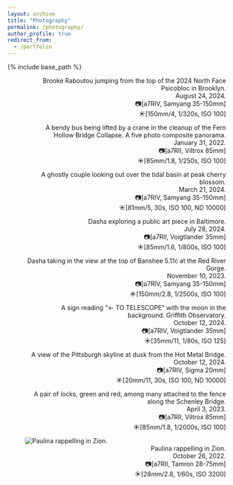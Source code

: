 ```yaml
---
layout: archive
title: "Photography"
permalink: /photography/
author_profile: true
redirect_from:
  - /portfolio
---
```


{% include base_path %}

<figure class="align-center" style="width:90%">
  <img src="{{ site.url }}{{ site.baseurl }}/images/photography/brooke_psicobloc.jpg" alt="">
  <figcaption style="text-align:right">Brooke Raboutou jumping from the top of the 2024 North Face Psicobloc in Brooklyn.<br/>
  August 24, 2024.<br/>
  📷[a7RIV, Samyang 35-150mm]<br/>
  ☀️[150mm/4, 1/320s, ISO 100]</figcaption>
</figure>

<figure class="align-center" style="width:90%">
  <img src="{{ site.url }}{{ site.baseurl }}/images/photography/bus_lift_pano.jpg" alt="">
  <figcaption style="text-align:right">A bendy bus being lifted by a crane in the cleanup of the Fern Hollow Bridge Collapse. A five photo composite panorama.<br/>
  January 31, 2022.<br/>
  📷[a7RII, Viltrox 85mm]<br/>
  ☀️[85mm/1.8, 1/250s, ISO 100]</figcaption>
</figure>

<figure class="align-center" style="width:90%">
  <img src="{{ site.url }}{{ site.baseurl }}/images/photography/cherry_blossoms_long_exposure.jpg" alt="">
  <figcaption style="text-align:right">A ghostly couple looking out over the tidal basin at peak cherry blossom.<br/>
  March 21, 2024.<br/>
  📷[a7RIV, Samyang 35-150mm]<br/>
  ☀️[81mm/5, 30s, ISO 100, ND 10000]</figcaption>
</figure>

<figure class="align-center" style="width:90%">
  <img src="{{ site.url }}{{ site.baseurl }}/images/photography/dasha_baltimore.jpg" alt="">
  <figcaption style="text-align:right">Dasha exploring a public art piece in Baltimore.<br/>
  July 28, 2024.<br/>
  📷[a7RII, Voigtlander 35mm]<br/>
  ☀️[85mm/1.6, 1/800s, ISO 100]</figcaption>
</figure>

<figure class="align-center" style="width:90%">
  <img src="{{ site.url }}{{ site.baseurl }}/images/photography/dasha_banshee.jpg" alt="">
  <figcaption style="text-align:right">Dasha taking in the view at the top of Banshee 5.11c at the Red River Gorge.<br/>
  November 10, 2023.<br/>
  📷[a7RIV, Samyang 35-150mm]<br/>
  ☀️[150mm/2.8, 1/2500s, ISO 100]</figcaption>
</figure>

<figure class="align-center" style="width:90%">
  <img src="{{ site.url }}{{ site.baseurl }}/images/photography/griffith_to_telescope.jpg" alt="">
  <figcaption style="text-align:right">A sign reading "<- TO TELESCOPE" with the moon in the background. Griffith Observatory.<br/>
  October 12, 2024.<br/>
  📷[a7RIV, Voigtlander 35mm]<br/>
  ☀️[35mm/11, 1/80s, ISO 125]</figcaption>
</figure>

<figure class="align-center" style="width:90%">
  <img src="{{ site.url }}{{ site.baseurl }}/images/photography/hot_metal_bridge.jpg" alt="">
  <figcaption style="text-align:right">A view of the Pittsburgh skyline at dusk from the Hot Metal Bridge.<br/>
  October 12, 2024.<br/>
  📷[a7RIV, Sigma 20mm]<br/>
  ☀️[20mm/11, 30s, ISO 100, ND 10000]</figcaption>
</figure>

<figure class="align-center" style="width:90%">
  <img src="{{ site.url }}{{ site.baseurl }}/images/photography/locks_schenley_bridge.jpg" alt="">
  <figcaption style="text-align:right">A pair of locks, green and red, among many attached to the fence along the Schenley Bridge.<br/>
  April 3, 2023.<br/>
  📷[a7RII, Viltrox 85mm]<br/>
  ☀️[85mm/1.8, 1/2000s, ISO 100]</figcaption>
</figure>

<figure class="align-center" style="width:90%">
  <img src="{{ site.url }}{{ site.baseurl }}/images/photography/paulina_zion.jpg" alt="Paulina rappelling in Zion.">
  <figcaption style="text-align:right">Paulina rappelling in Zion.<br/>
  October 26, 2022.<br/>
  📷[a7RII, Tamron 28-75mm]<br/>
  ☀️[28mm/2.8, 1/60s, ISO 3200]</figcaption>
</figure>

